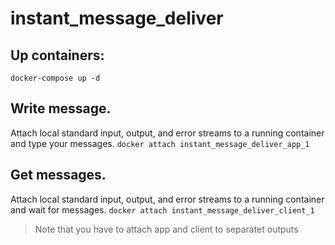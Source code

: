 # instant_message_deliver

## Up containers:
`docker-compose up -d`

## Write message.
Attach local standard input, output, and error streams to a running container and type your messages.
`docker attach instant_message_deliver_app_1`

## Get messages.
Attach local standard input, output, and error streams to a running container and wait for messages.
`docker attach instant_message_deliver_client_1`

> Note that you have to attach app and client to separatet outputs
